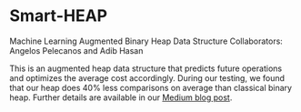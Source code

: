 # Smart-HEAP
Machine Learning Augmented Binary Heap Data Structure
Collaborators: Angelos Pelecanos and Adib Hasan

This is an augmented heap data structure that predicts future operations and optimizes the average cost accordingly. During our testing, we found that our heap does 40% less comparisons on average than classical binary heap. Further details are available in our [Medium blog post](https://medium.com/@thankful_rose_ferret_864/how-we-sped-up-the-binary-heap-with-machine-learning-e10b3204e4e6). 